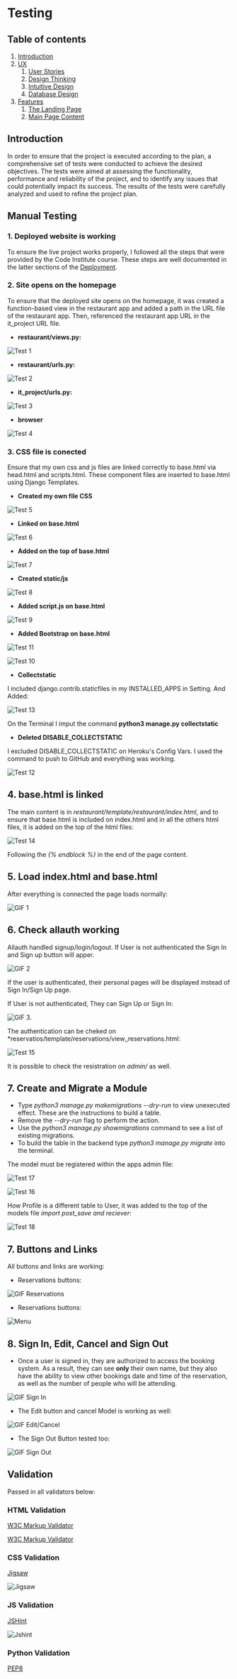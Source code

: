 # Testing

## Table of contents

1. [Introduction](#introduction)
2. [UX](#ux)
    1. [User Stories](#user-stories)
    2. [Design Thinking](#design-thinking)
    3. [Intuitive Design](#intuitive-design)
    4. [Database Design](#database-design)
3. [Features](#features)
    1. [The Landing Page](#the-landing-page)
    2. [Main Page Content](#main-page-content)


## Introduction

In order to ensure that the project is executed according to the plan, a comprehensive set of tests were conducted to achieve the desired objectives. The tests were aimed at assessing the functionality, performance and reliability of the project, and to identify any issues that could potentially impact its success. The results of the tests were carefully analyzed and used to refine the project plan.

## Manual Testing

### 1. Deployed website is working

To ensure the live project works properly, I followed all the steps that were provided by the Code Institute course. These steps are well documented in the latter sections of the [Deployment](deployment.md).

### 2. Site opens on the homepage

To ensure that the deployed site opens on the homepage, it was created a function-based view in the restaurant app and added a path in the URL file of the restaurant app. Then, referenced the restaurant app URL in the it_project URL file.

- **restaurant/views.py:**

![Test 1](static/readme/testing/tt1.jpg)


- **restaurant/urls.py:**

![Test 2](static/readme/testing/tt2.jpg)

- **it_project/urls.py:**

![Test 3](static/readme/testing/tt3.jpg)

- **browser**

![Test 4](static/readme/testing/tt4-1.jpg)

### 3. CSS file is conected

Ensure that my own css and js files are linked correctly to base.html via head.html and scripts.html. These component files are inserted to base.html using Django Templates.

- **Created my own file CSS**

![Test 5](static/readme/testing/tt5.jpg)

- **Linked on base.html**

![Test 6](static/readme/testing/tt6.jpg)

- **Added on the top of base.html**

![Test 7](static/readme/testing/tt7.jpg)

- **Created static/js**

![Test 8](static/readme/testing/tt8.jpg)

- **Added script.js on base.html**

![Test 9](static/readme/testing/tt9.jpg)

- **Added Bootstrap on base.html**

![Test 11](static/readme/testing/tt11.jpg)

![Test 10](static/readme/testing/tt10.jpg)

- **Collectstatic**

I included django.contrib.staticfiles in my INSTALLED_APPS in Setting. And Added:

![Test 13](static/readme/testing/tt13.jpg)

On the Terminal I imput the command **python3 manage.py collectstatic**


- **Deleted DISABLE_COLLECTSTATIC**

I excluded DISABLE_COLLECTSTATIC on Heroku's Config Vars. I used the command to push to GitHub and everything was working. 

![Test 12](static/readme/testing/tt12.jpg)

## 4. base.html is linked

The main content is in *restaurant/template/restaurant/index.html*, and to ensure that base.html is included on index.html and in all the others html files, it is added on the top of the html files:

![Test 14](static/readme/testing/tt14.jpg)

Following the *{% endblock %}* in the end of the page content.

## 5. Load index.html and base.html

After everything is connected the page loads normally:

![GIF 1](static/readme/testing/gifs/gif1.gif)

## 6. Check allauth working

Allauth handled signup/login/logout. If User is not authenticated the Sign In and Sign up button will apper.

![GIF 2](static/readme/testing/gifs/gif2.gif)

If the user is authenticated, their personal pages will be displayed instead of Sign In/Sign Up page.

If User is not authenticated, They can Sign Up or Sign In:

![GIF 3](static/readme/testing/gifs/gif3.gif).

The authentication can be cheked on *reservatios/template/reservations/view_reservations.html:

![Test 15](static/readme/testing/tt15.jpg)

It is possible to check the resistration on *admin/* as well.

## 7. Create and Migrate a Module

- Type *python3 manage.py makemigrations --dry-run* to view unexecuted effect. These are the instructions to build a table.
- Remove the  *--dry-run* flag to perform the action.
- Use the *python3 manage.py showmigrations* command to see a list of existing migrations.
- To build the table in the backend type *python3 manage.py migrate* into the terminal.

The model must be registered within the apps admin file:

![Test 17](static/readme/testing/tt17.jpg)

![Test 16](static/readme/testing/tt16.png)

How Profile is a different table to User, it was added to the top of the models file *import post_save and reciever*:

![Test 18](static/readme/testing/tt18.png)

## 7. Buttons and Links

All buttons and links are working:

- Reservations buttons:

![GIF Reservations](static/readme/testing/gifs/reservation-button.gif)

- Reservations buttons:

![Menu](static/readme/testing/gifs/menu.gif)

## 8. Sign In, Edit, Cancel and Sign Out

- Once a user is signed in, they are authorized to access the booking system. As a result, they can see **only** their own name, but they also have the ability to view other bookings date and time of the reservation, as well as the number of people who will be attending.

![GIF Sign In](static/readme/testing/gifs/signin.gif)

- The Edit button and cancel Model is working as well:

![GIF Edit/Cancel](static/readme/testing/gifs/edit-cancel.gif)

- The Sign Out Button tested too:

![GIF Sign Out](static/readme/testing/gifs/signout.gif)

## Validation

Passed in all validators below:

### HTML Validation

[W3C Markup Validator](https://validator.w3.org/)

[W3C Markup Validator](https://validator.w3.org/)


### CSS Validation

[Jigsaw](https://jigsaw.w3.org/css-validator/)  

![Jigsaw](static/readme/testing/css-valid.jpg "Jigsaw Validator")


### JS Validation

[JSHint](https://jshint.com/) 

![Jshint](static/readme/testing/jshint.jpg "Jshint Validator")

### Python Validation

[PEP8](https://extendsclass.com/python-tester.html/ "Python Validator")



